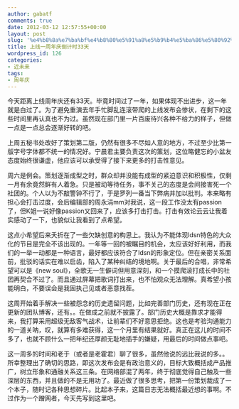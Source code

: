 ```yaml
---
author: gabatf
comments: true
date: 2012-03-12 12:57:55+00:00
layout: post
slug: '%e4%b8%8a%e7%ba%bf%e4%b8%80%e5%91%a8%e5%b9%b4%e5%ba%86%e5%80%92%e8%ae%a1%e6%97%b633%e5%a4%a9'
title: 上线一周年庆倒计时33天
wordpress_id: 126
categories:
- 近未来
tags:
- 周年庆
---
```


今天距离上线周年庆还有33天。毕竟时间过了一年，如果体现不出进步，这一年就是白过了。为了避免重演去年手忙脚乱连滚带爬的上线发布会惨状，在剩下的这些时间里再认真也不为过。虽然现在部门里一片百废待兴各种不给力的样子，但做一点是一点总会逐渐好转的吧。




上周五秘书处改好了策划第二版，仍然有很多不尽如人意的地方，不过至少比第一版字号字体都不统一的情况好。宁晨君主要负责这次的策划，这位略健忘的小盆友态度始终很谦虚，他应该可以承受得了接下来更多的打击性意见。




周六是例会。策划逐渐成型之时，群众却并没能有成型的紧迫意识和积极性，仅剩一月有余竟然鲜有人着急。只是被动等待任务，事不关己的态度是会间接害死一个社团的。个人以为不敲警钟不行了，于是罗列一番当下弊病并加以批判。本来略有担心会打击过度，会后编辑部的周永涓mm对我说，这一段工作没太有passion了，但K姐一说好像passion又回来了，应该多打击打击。打击有效论云云让我着实感动了一下，也貌似让我看到了点希望。




这点小希望后来夭折在了一些欠缺创意的构思上。我认为不能体现ldsn特色的大众化的节目是完全不该出现的。一年等一回的被瞩目的机会，太应该好好利用，而我们的一举一动都是一种语言，最好都应该符合了ldsn的形象定位。但在亲密关系面前，批驳的话实在难以启齿，陷入了某种纠结的境地啊。关于最后的合唱，非常希望可以是《new soul》，全歌无一生僻词但用意深刻，和一个摸爬滚打成长中的社团再契合不过了。而且通过屏幕把歌词打出来，也不怕观众无法理解。真希望小孩能明白，不要误会是我固执己见或者恶意找茬。




这周开始着手解决一些被怨念的历史遗留问题，比如完善部门历史，还有现在正在更新的团队博客，还有。。在做成之前就不披露了。部门历史大概是靠求才能得来，我打算采用超级无敌客气战术，让前辈们不好意思拒绝。这也是考验沟通能力的一道关呐，叹，就算有多难获得，这一个月里有结果就好。真正在这儿的时间不多了，也就不顾什么一把年纪还厚颜无耻地插手的嫌疑，用最后的时间做点事吧。




这一周多的时间和老于（或者是老霍君）聊了很多，虽然他说的远比我说的多。。所幸整理出了确切的思路，即这次发布会是有政治意义的，目标大致概括成产品推广，树立形象和通融关系这三条。在网络部混了两年，终于彻底觉得自己触及一些深层的东西，并且做的不是无用功了。最近做了很多思考，把第一份策划裁成了一个本子，随时记各种思想碎片。比起本子来，这篇日志无法概括最近想的事啊。不过作为一个蹭网者，今天先写到这里吧。
